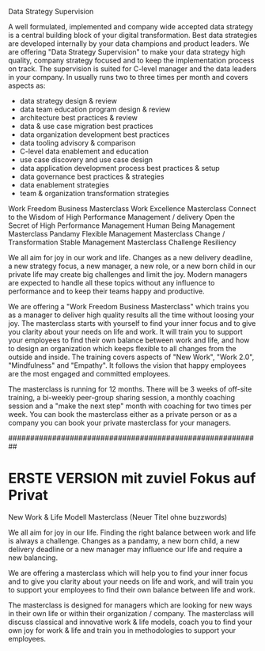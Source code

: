 
Data Strategy Supervision

A well formulated, implemented and company wide accepted data strategy is a central building
block of your digital transformation. Best data strategies are developed internally
by your data champions and product leaders. We are offering "Data Strategy Supervision"
to make your data strategy high quality, company strategy focused and to keep
the implementation process on track. The supervision is suited for C-level manager and
the data leaders in your company. In usually runs two to three times per month
and covers aspects as:
* data strategy design & review
* data team education program design & review
* architecture best practices & review
* data & use case migration best practices
* data organization development best practices
* data tooling advisory & comparison
* C-level data enablement and education
* use case discovery and use case design
* data application development process best practices & setup
* data governance best practices & strategies
* data enablement strategies
* team & organization transformation strategies




Work Freedom Business Masterclass
Work Excellence Masterclass
Connect to the Wisdom of High Performance Management / delivery
Open the Secret of High Performance Management
Human Being Management Masterclass
Pandamy Flexible Management Masterclass
Change / Transformation Stable Management Masterclass
Challenge Resiliency

We all aim for joy in our work and life. Changes as a new delivery deadline, a
new strategy focus, a new manager, a new role, or a new born child in our private life may create
big challenges and limit the joy. Modern managers are expected to handle all
these topics without any influence to performance and to keep their teams happy
and productive.

We are offering a "Work Freedom Business Masterclass" which trains you as a manager
to deliver high quality results all the time without loosing your joy. The
masterclass starts with yourself to find your inner focus and to
give you clarity about your needs on life and work. It will train you to support
your employees to find their own balance between work and life, and how to design
an organization which keeps flexible to all changes from the outside and inside.
The training covers aspects of "New Work", "Work 2.0", "Mindfulness" and "Empathy".
It follows the vision that happy employees are the most engaged and committed
employees.

The masterclass is running for 12 months. There will be 3 weeks of off-site training,
a bi-weekly peer-group sharing session, a monthly coaching session and a "make the
next step" month with coaching for two times per week. You can book the masterclass
either as a private person or as a company you can book your private masterclass
for your managers.



##########################################################
# ERSTE VERSION mit zuviel Fokus auf Privat
New Work & Life Modell Masterclass (Neuer Titel ohne buzzwords)

We all aim for joy in our life. Finding the right balance between work and life
is always a challenge. Changes as a pandamy, a new born child, a new delivery deadline
or a new manager may influence our life and require a new balancing.

We are offering a masterclass which will help you to find your inner focus and to
give you clarity about your needs on life and work, and will train you to support
your employees to find their own balance between life and work.

The masterclass is designed for managers which are looking for new ways in their
own life or within their organization / company. The masterclass will discuss classical
and innovative work & life models, coach you to find your own joy for work & life and
train you in methodologies to support your employees.
